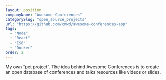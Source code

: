 ```yaml
---
layout: position
companyName: "Awesome Conferences"
categorySlug: "open_source_projects"
url: "https://github.com/cmwd/awesome-conferences-app"
tags:
  - "Node"
  - "React"
  - "ES6"
  - "Docker"
order: 2
---
```

My own “pet project”. The idea behind Awesome Conferences is to create an open database of conferences and talks resources like videos or slides.
